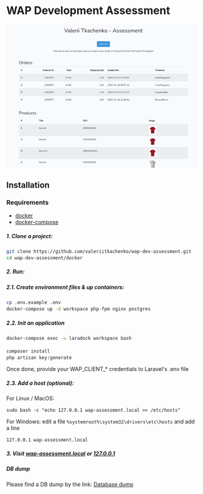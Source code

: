 # WAP Development Assessment

![WAP Development Assessment - screenshot](storage/assessment-screenshot.png)

## Installation

### Requirements

- [docker](https://docs.docker.com)
- [docker-compose](http://docs.docker.com/compose)


##### 1. Clone a project:
```bash
git clone https://github.com/valeriitkachenko/wap-dev-assessment.git
cd wap-dev-assessment/docker
```

##### 2. Run:

##### 2.1. Create environment files & up containers:
```bash
cp .env.example .env
docker-compose up -d workspace php-fpm nginx postgres
```

##### 2.2. Init an application
```bash
docker-compose exec -u laradock workspace bash

composer install
php artisan key:generate
```
Once done, provide your WAP_CLIENT_* credentials to Laravel's .env file

##### 2.3. Add a host (optional):

For Linux / MacOS:
```
sudo bash -c "echo 127.0.0.1 wap-assessment.local >> /etc/hosts"
```

For Windows: edit a file `%systemroot%\system32\drivers\etc\hosts` and add a line
```
127.0.0.1 wap-assessment.local
```

##### 3. Visit [wap-assessment.local](http://wap-assessment.local) or [127.0.0.1](http://127.0.0.1) 

##### DB dump
Please find a DB dump by the link:
[Database dump](storage/db.sql)
